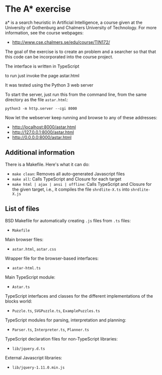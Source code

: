 The A* exercise
============================

a* is a search heuristic in Artificial Intelligence, a course given
at the University of Gothenburg and Chalmers University of Technology.
For more information, see the course webpages:

- <http://www.cse.chalmers.se/edu/course/TIN172/>

The goal of the exercise is to create an problem and a searcher so that
that this code can be incorporated into the course project.

The interface is written in TypeScript

to run just invoke the page astar.html

It was tested using the Python 3 web server

To start the server, just run this from the command line, from the same directory as the
file `astar.html`:

    python3 -m http.server --cgi 8000

Now let the webserver keep running and browse to any of these addresses:

- <http://localhost:8000/astar.html>
- <http://127.0.0.1:8000/astar.html>
- <http://0.0.0.0:8000/astar.html>


Additional information
-----------------------

There is a Makefile. Here's what it can do:

- `make clean`: Removes all auto-generated Javascript files
- `make all`: Calls TypeScript and Closure for each target
- `make html | ajax | ansi | offline`:
  Calls TypeScript and Closure for the given target,
  i.e., it compiles the file `shrdlite-X.ts` into `shrdlite-X.js`


List of files
--------------

BSD Makefile for automatically creating `.js` files from `.ts` files:
- `Makefile`

Main browser files:
- `astar.html`, `astar.css`

Wrapper file for the browser-based interfaces:
- `astar-html.ts`

Main TypeScript module:
- `Astar.ts`

TypeScript interfaces and classes for the different implementations of the blocks world:
- `Puzzle.ts`, `SVGPuzzle.ts`, `ExamplePuzzles.ts`

TypeScript modules for parsing, interpretation and planning:
- `Parser.ts`, `Interpreter.ts`, `Planner.ts`

TypeScript declaration files for non-TypeScript libraries:
- `lib/jquery.d.ts`

External Javascript libraries:
- `lib/jquery-1.11.0.min.js`

